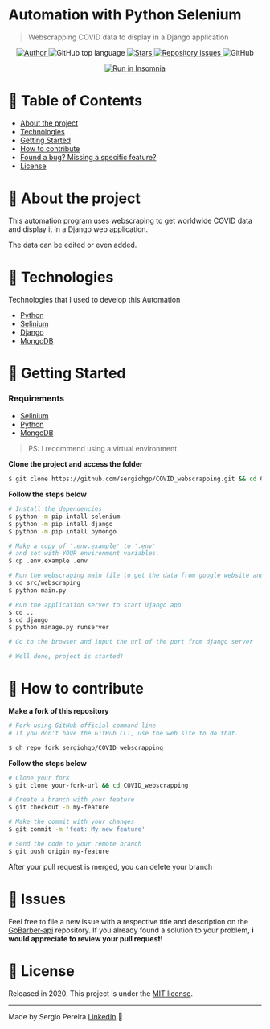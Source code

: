 
# Automation with Python Selenium

> Webscrapping COVID data to display in a Django application

<p align="center">
  <a href="https://www.linkedin.com/in/sergio-hg-pereira/" target="_blank" rel="noopener noreferrer">
    <img alt="Author" src="https://img.shields.io/badge/Author-sergiohgp-%23FF9000">
  </a>
  
  <img alt="GitHub top language" src="https://img.shields.io/github/languages/top/sergiohgp/GoStack_GoBarber?color=%23FF9000">

  <a href="https://github.com/tiago-web/GoBarber-api/stargazers">
    <img alt="Stars" src="https://img.shields.io/github/stars/sergiohgp/GoStack_GoBarber?color=%23FF9000" />
   </a>

  <a href="https://github.com/tiago-web/GoBarber-api/issues">
    <img alt="Repository issues" src="https://img.shields.io/github/issues/sergiohgp/GoStack_GoBarber?color=%23FF9000">
  </a>

  <img alt="GitHub" src="https://img.shields.io/github/license/sergiohgp/GoStack_GoBarber?color=%23FF9000">
</p>

<p id="insomniaButton" align="center">
  <a href="https://insomnia.rest/run/?label=GoStack_GoBarber&uri=https%3A%2F%2Fraw.githubusercontent.com%2Fsergiohgp%2FGoStack_GoBarber%2Fmaster%2FInsomnia.json" target="_blank"><img src="https://insomnia.rest/images/run.svg" alt="Run in Insomnia"></a>
</p>

# :pushpin: Table of Contents

* [About the project](#robot-about-the-project)
* [Technologies](#rocket-technologies)
* [Getting Started](#checkered_flag-getting-started)
* [How to contribute](#thinking-how-to-contribute)
* [Found a bug? Missing a specific feature?](#hammer-issues)
* [License](#book-license)



# :robot: About the project

This automation program uses webscraping to get worldwide COVID data and display it in a Django web application.

The data can be edited or even added.

# :rocket: Technologies

Technologies that I used to develop this Automation



- [Python](https://www.python.org)
- [Selinium](https://www.selenium.dev/documentation/en/)
- [Django](https://docs.djangoproject.com/en/3.2/)
- [MongoDB](https://docs.mongodb.com)


# :checkered_flag: Getting Started

### Requirements

- [Selinium](https://www.selenium.dev/documentation/en/)
- [Python](https://www.python.org)
- [MongoDB](https://docs.mongodb.com)

> PS: I recommend using a virtual environment

**Clone the project and access the folder**

```bash
$ git clone https://github.com/sergiohgp/COVID_webscrapping.git && cd COVID_webscrapping
```

**Follow the steps below**

```bash
# Install the dependencies
$ python -m pip intall selenium
$ python -m pip intall django
$ python -m pip intall pymongo

# Make a copy of '.env.example' to '.env'
# and set with YOUR environment variables.
$ cp .env.example .env

# Run the webscraping main file to get the data from google website and populate the database
$ cd src/webscraping
$ python main.py

# Run the application server to start Django app
$ cd ..
$ cd django
$ python manage.py runserver

# Go to the browser and input the url of the port from django server

# Well done, project is started!
```

# :thinking: How to contribute

**Make a fork of this repository**

```bash
# Fork using GitHub official command line
# If you don't have the GitHub CLI, use the web site to do that.

$ gh repo fork sergiohgp/COVID_webscrapping
```

**Follow the steps below**

```bash
# Clone your fork
$ git clone your-fork-url && cd COVID_webscrapping

# Create a branch with your feature
$ git checkout -b my-feature

# Make the commit with your changes
$ git commit -m 'feat: My new feature'

# Send the code to your remote branch
$ git push origin my-feature
```

After your pull request is merged, you can delete your branch

# :hammer: Issues

Feel free to file a new issue with a respective title and description on the [GoBarber-api](https://github.com/sergiohgp/COVID_webscrapping/issues) repository. 
If you already found a solution to your problem, **i would appreciate to review your pull request**!


# :book: License

Released in 2020.
This project is under the [MIT license](https://github.com/sergiohgp/COVID_webscrapping/blob/master/LICENSE).

---


Made by Sergio Pereira [LinkedIn](https://www.linkedin.com/in/sergio-hg-pereira) 🚀
